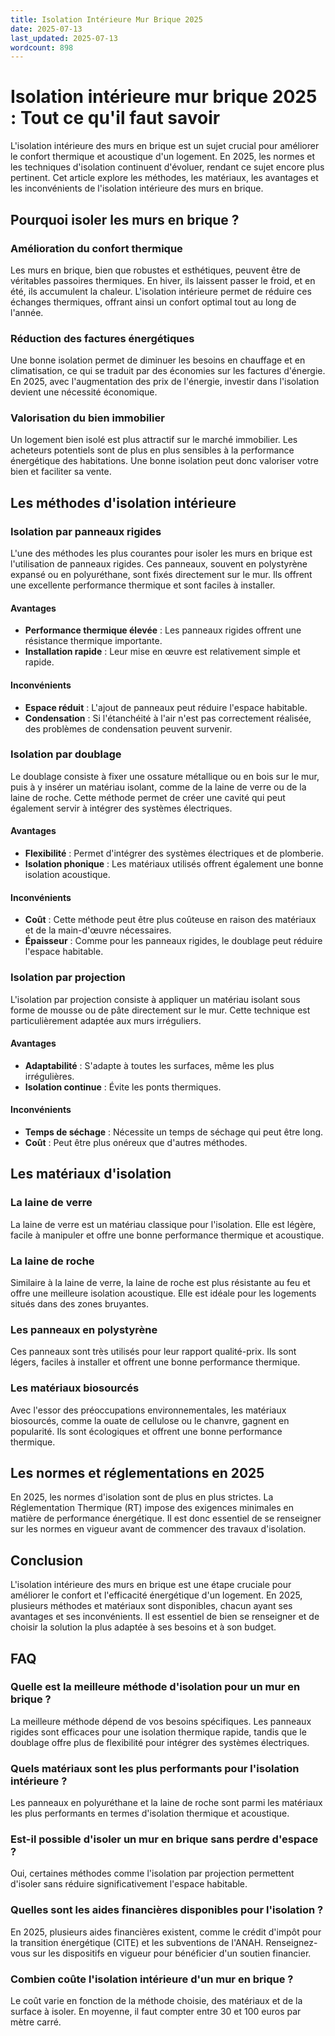 ```yaml
---
title: Isolation Intérieure Mur Brique 2025
date: 2025-07-13
last_updated: 2025-07-13
wordcount: 898
---
```


# Isolation intérieure mur brique 2025 : Tout ce qu'il faut savoir

L'isolation intérieure des murs en brique est un sujet crucial pour améliorer le confort thermique et acoustique d'un logement. En 2025, les normes et les techniques d'isolation continuent d'évoluer, rendant ce sujet encore plus pertinent. Cet article explore les méthodes, les matériaux, les avantages et les inconvénients de l'isolation intérieure des murs en brique.

## Pourquoi isoler les murs en brique ?

### Amélioration du confort thermique

Les murs en brique, bien que robustes et esthétiques, peuvent être de véritables passoires thermiques. En hiver, ils laissent passer le froid, et en été, ils accumulent la chaleur. L'isolation intérieure permet de réduire ces échanges thermiques, offrant ainsi un confort optimal tout au long de l'année.

### Réduction des factures énergétiques

Une bonne isolation permet de diminuer les besoins en chauffage et en climatisation, ce qui se traduit par des économies sur les factures d'énergie. En 2025, avec l'augmentation des prix de l'énergie, investir dans l'isolation devient une nécessité économique.

### Valorisation du bien immobilier

Un logement bien isolé est plus attractif sur le marché immobilier. Les acheteurs potentiels sont de plus en plus sensibles à la performance énergétique des habitations. Une bonne isolation peut donc valoriser votre bien et faciliter sa vente.

## Les méthodes d'isolation intérieure

### Isolation par panneaux rigides

L'une des méthodes les plus courantes pour isoler les murs en brique est l'utilisation de panneaux rigides. Ces panneaux, souvent en polystyrène expansé ou en polyuréthane, sont fixés directement sur le mur. Ils offrent une excellente performance thermique et sont faciles à installer.

#### Avantages

- **Performance thermique élevée** : Les panneaux rigides offrent une résistance thermique importante.
- **Installation rapide** : Leur mise en œuvre est relativement simple et rapide.

#### Inconvénients

- **Espace réduit** : L'ajout de panneaux peut réduire l'espace habitable.
- **Condensation** : Si l'étanchéité à l'air n'est pas correctement réalisée, des problèmes de condensation peuvent survenir.

### Isolation par doublage

Le doublage consiste à fixer une ossature métallique ou en bois sur le mur, puis à y insérer un matériau isolant, comme de la laine de verre ou de la laine de roche. Cette méthode permet de créer une cavité qui peut également servir à intégrer des systèmes électriques.

#### Avantages

- **Flexibilité** : Permet d'intégrer des systèmes électriques et de plomberie.
- **Isolation phonique** : Les matériaux utilisés offrent également une bonne isolation acoustique.

#### Inconvénients

- **Coût** : Cette méthode peut être plus coûteuse en raison des matériaux et de la main-d'œuvre nécessaires.
- **Épaisseur** : Comme pour les panneaux rigides, le doublage peut réduire l'espace habitable.

### Isolation par projection

L'isolation par projection consiste à appliquer un matériau isolant sous forme de mousse ou de pâte directement sur le mur. Cette technique est particulièrement adaptée aux murs irréguliers.

#### Avantages

- **Adaptabilité** : S'adapte à toutes les surfaces, même les plus irrégulières.
- **Isolation continue** : Évite les ponts thermiques.

#### Inconvénients

- **Temps de séchage** : Nécessite un temps de séchage qui peut être long.
- **Coût** : Peut être plus onéreux que d'autres méthodes.

## Les matériaux d'isolation

### La laine de verre

La laine de verre est un matériau classique pour l'isolation. Elle est légère, facile à manipuler et offre une bonne performance thermique et acoustique.

### La laine de roche

Similaire à la laine de verre, la laine de roche est plus résistante au feu et offre une meilleure isolation acoustique. Elle est idéale pour les logements situés dans des zones bruyantes.

### Les panneaux en polystyrène

Ces panneaux sont très utilisés pour leur rapport qualité-prix. Ils sont légers, faciles à installer et offrent une bonne performance thermique.

### Les matériaux biosourcés

Avec l'essor des préoccupations environnementales, les matériaux biosourcés, comme la ouate de cellulose ou le chanvre, gagnent en popularité. Ils sont écologiques et offrent une bonne performance thermique.

## Les normes et réglementations en 2025

En 2025, les normes d'isolation sont de plus en plus strictes. La Réglementation Thermique (RT) impose des exigences minimales en matière de performance énergétique. Il est donc essentiel de se renseigner sur les normes en vigueur avant de commencer des travaux d'isolation.

## Conclusion

L'isolation intérieure des murs en brique est une étape cruciale pour améliorer le confort et l'efficacité énergétique d'un logement. En 2025, plusieurs méthodes et matériaux sont disponibles, chacun ayant ses avantages et ses inconvénients. Il est essentiel de bien se renseigner et de choisir la solution la plus adaptée à ses besoins et à son budget.

## FAQ

### Quelle est la meilleure méthode d'isolation pour un mur en brique ?

La meilleure méthode dépend de vos besoins spécifiques. Les panneaux rigides sont efficaces pour une isolation thermique rapide, tandis que le doublage offre plus de flexibilité pour intégrer des systèmes électriques.

### Quels matériaux sont les plus performants pour l'isolation intérieure ?

Les panneaux en polyuréthane et la laine de roche sont parmi les matériaux les plus performants en termes d'isolation thermique et acoustique.

### Est-il possible d'isoler un mur en brique sans perdre d'espace ?

Oui, certaines méthodes comme l'isolation par projection permettent d'isoler sans réduire significativement l'espace habitable.

### Quelles sont les aides financières disponibles pour l'isolation ?

En 2025, plusieurs aides financières existent, comme le crédit d'impôt pour la transition énergétique (CITE) et les subventions de l'ANAH. Renseignez-vous sur les dispositifs en vigueur pour bénéficier d'un soutien financier.

### Combien coûte l'isolation intérieure d'un mur en brique ?

Le coût varie en fonction de la méthode choisie, des matériaux et de la surface à isoler. En moyenne, il faut compter entre 30 et 100 euros par mètre carré.